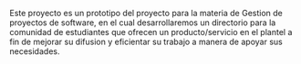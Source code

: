 Este proyecto es un prototipo del proyecto para la materia de Gestion de 
proyectos de software, en el cual desarrollaremos un directorio para la
comunidad de estudiantes que ofrecen un producto/servicio en el plantel
a fin de mejorar su difusion y eficientar su trabajo a manera de apoyar
sus necesidades.
